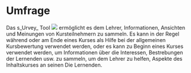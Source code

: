 # Umfrage

Das s_Urvey_ Tool ![](../../.gitbook/assets/graphics290%20%283%29.png) ermöglicht es dem Lehrer, Informationen, Ansichten und Meinungen von Kursteilnehmern zu sammeln. Es kann in der Regel während oder am Ende eines Kurses als Hilfe bei der allgemeinen Kursbewertung verwendet werden, oder es kann zu Beginn eines Kurses verwendet werden, um Informationen über die Interessen, Bestrebungen der Lernenden usw. zu sammeln, um dem Lehrer zu helfen, Aspekte des Inhaltskurses an seinen Die Lernenden.